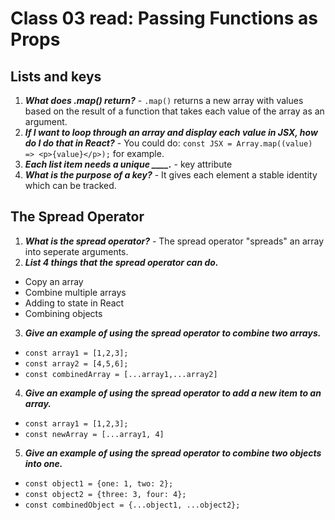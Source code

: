 # Class 03 read: Passing Functions as Props

## Lists and keys

1. **_What does .map() return?_** - `.map()` returns a new array with values based on the result of a function that takes each value of the array as an argument.
2. **_If I want to loop through an array and display each value in JSX, how do I do that in React?_** - You could do: `const JSX = Array.map((value) => <p>{value}</p>);` for example.
3. **_Each list item needs a unique \_\_\_\_._** - key attribute
4. **_What is the purpose of a key?_** - It gives each element a stable identity which can be tracked.

## The Spread Operator

1. **_What is the spread operator?_** - The spread operator "spreads" an array into seperate arguments.
2. **_List 4 things that the spread operator can do._**

- Copy an array
- Combine multiple arrays
- Adding to state in React
- Combining objects

3. **_Give an example of using the spread operator to combine two arrays._**

- `const array1 = [1,2,3];`
- `const array2 = [4,5,6];`
- `const combinedArray = [...array1,...array2]`

4. **_Give an example of using the spread operator to add a new item to an array._**

- `const array1 = [1,2,3];`
- `const newArray = [...array1, 4]`

5. **_Give an example of using the spread operator to combine two objects into one._**

- `const object1 = {one: 1, two: 2};`
- `const object2 = {three: 3, four: 4};`
- `const combinedObject = {...object1, ...object2};`
